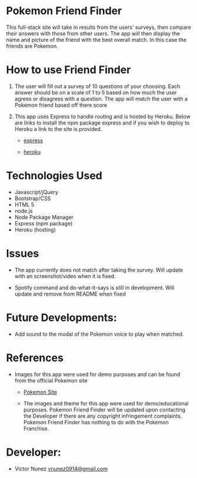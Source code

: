 
# Pokemon Friend Finder

This full-stack site will take in results from the users' surveys, then compare their answers with those from other users. The app will then display the name and picture of the friend with the best overall match. In this case the friends are Pokemon. 


# How to use Friend Finder

1. The user will fill out a survey of 10 questions of your choosing. Each answer should be on a scale of 1 to 5 based on how much the user agrees or disagrees with a question. The app will match the user with a Pokemon friend based off there score

2. This app uses Express to handle routing and is hosted by Heroku. Below are links to install the npm package express and if you wish to deploy to Heroku a link to the site is provided.

   * [express](https://www.npmjs.com/package/express)

   * [heroku](https://www.heroku.com/)
   
 
 # Technologies Used
 
* Javascript/jQuery
* Bootstrap/CSS
* HTML 5
* node.js
* Node Package Manager
* Express (npm package)
* Heroku (hosting)

# Issues

* The app currently does not match after taking the survey. Will update with an screenshot/video when it is fixed. 

* Spotify command and do-what-it-says is still in development. Will update and remove from README when fixed


# Future Developments:
* Add sound to the modal of the Pokemon voice to play when matched. 

# References

* Images for this app were used for demo purposes and can be found from the official Pokemon site 

  * [Pokemon Site](https://www.pokemon.com/us)

  * The images and theme for this app were used for demo/educational purposes. Pokemon Friend Finder will be updated upon contacting the Developer if there are any copyright infringement complaints. Pokemon Friend Finder has nothing to do with the Pokemon Franchise.


# Developer:
* Victor Nunez vnunez0914@gmail.com